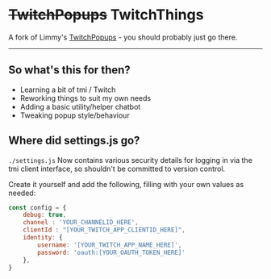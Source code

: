 # ~~TwitchPopups~~ TwitchThings
A fork of Limmy's [TwitchPopups](https://github.com/DaftLimmy/TwitchPopups) - you should probably just go there.

***

## So what's this for then?
- Learning a bit of tmi / Twitch
- Reworking things to suit my own needs
- Adding a basic utility/helper chatbot
- Tweaking popup style/behaviour



## Where did settings.js go?

`./settings.js` Now contains various security details for logging in via the tmi client interface, so shouldn't be committed to version control.

Create it yourself and add the following, filling with your own values as needed:

```javascript
const config = {
    debug: true, 
    channel : 'YOUR_CHANNELID_HERE',
    clientId : "[YOUR_TWITCH_APP_CLIENTID_HERE]",
    identity: {
		username: '[YOUR_TWITCH_APP_NAME_HERE]',
		password: 'oauth:[YOUR_OAUTH_TOKEN_HERE]'
    },
}
```